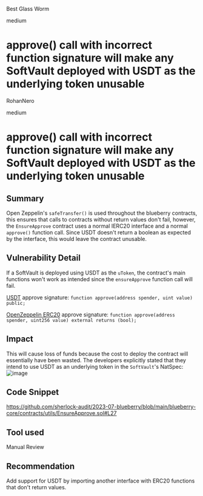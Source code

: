 Best Glass Worm

medium

# approve() call with incorrect function signature will make any SoftVault deployed with USDT as the underlying token unusable
RohanNero

medium

# approve() call with incorrect function signature will make any SoftVault deployed with USDT as the underlying token unusable

## Summary
Open Zeppelin's `safeTransfer()` is used throughout the blueberry contracts, this ensures that calls to contracts without return values don't fail, however, the `EnsureApprove` contract uses a normal IERC20 interface and a normal `approve()` function call. Since USDT doesn't return a boolean as expected by the interface, this would leave the contract unusable. 

## Vulnerability Detail
If a SoftVault is deployed using USDT as the `uToken`,  the contract's main functions won't work as intended since the `ensureApprove` function call will fail. 

[USDT](https://etherscan.io/token/0xdac17f958d2ee523a2206206994597c13d831ec7#code) approve signature: `function approve(address spender, uint value) public;`

[OpenZeppelin ERC20](https://github.com/OpenZeppelin/openzeppelin-contracts/blob/master/contracts/token/ERC20/IERC20.sol) approve signature: `function approve(address spender, uint256 value) external returns (bool);`
## Impact
This will cause loss of funds because the cost to deploy the contract will essentially have been wasted. The developers explicitly stated that they intend to use USDT as an underlying token in the `SoftVault`'s NatSpec:
![image](https://github.com/sherlock-audit/2023-07-blueberry-RohanNero/assets/100052099/9baf59fa-9de8-4406-9499-aaf45489601e)


## Code Snippet
https://github.com/sherlock-audit/2023-07-blueberry/blob/main/blueberry-core/contracts/utils/EnsureApprove.sol#L27
## Tool used

Manual Review

## Recommendation
Add support for USDT by importing another interface with ERC20 functions that don't return values.
